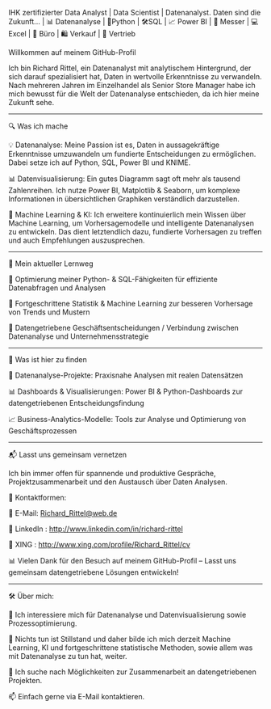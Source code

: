 IHK zertifizierter Data Analyst | Data Scientist | Datenanalyst.
Daten sind die Zukunft... | 📊 Datenanalyse | 🐍Python | 🛠️SQL | 📈 Power BI | 🔗 Messer | 💻 Excel | 📅 Büro | 🛍️ Verkauf | 🤝 Vertrieb

Willkommen auf meinem GitHub-Profil 

Ich bin Richard Rittel, ein Datenanalyst mit analytischem Hintergrund, der sich darauf spezialisiert hat, Daten in wertvolle Erkenntnisse zu verwandeln. 
Nach mehreren Jahren im Einzelhandel als Senior Store Manager habe ich mich bewusst für die Welt der Datenanalyse entschieden, da ich hier meine Zukunft sehe.

------------------------------------------------------------

🔍 Was ich mache

💡 Datenanalyse: Meine Passion ist es, Daten in aussagekräftige Erkenntnisse umzuwandeln um fundierte Entscheidungen zu ermöglichen. Dabei setze ich auf Python, SQL, Power BI und KNIME.

📊 Datenvisualisierung: Ein gutes Diagramm sagt oft mehr als tausend Zahlenreihen. Ich nutze Power BI, Matplotlib & Seaborn, um komplexe Informationen in übersichtlichen Graphiken verständlich darzustellen.

🤖 Machine Learning & KI: Ich erweitere kontinuierlich mein Wissen über Machine Learning, um Vorhersagemodelle und intelligente Datenanalysen zu entwickeln. Das dient letztendlich dazu, fundierte Vorhersagen zu treffen und auch Empfehlungen auszusprechen.

------------------------------------------------------------

🌱 Mein aktueller Lernweg

📌 Optimierung meiner Python- & SQL-Fähigkeiten für effiziente Datenabfragen und Analysen

📌 Fortgeschrittene Statistik & Machine Learning zur besseren Vorhersage von Trends und Mustern

📌 Datengetriebene Geschäftsentscheidungen / Verbindung zwischen Datenanalyse und Unternehmensstrategie


------------------------------------------------------------

🚀 Was ist hier zu finden

📂 Datenanalyse-Projekte: Praxisnahe Analysen mit realen Datensätzen

📊 Dashboards & Visualisierungen: Power BI & Python-Dashboards zur datengetriebenen Entscheidungsfindung

📈 Business-Analytics-Modelle: Tools zur Analyse und Optimierung von Geschäftsprozessen


------------------------------------------------------------

📬 Lasst uns gemeinsam vernetzen

Ich bin immer offen für spannende und produktive Gespräche, Projektzusammenarbeit und den Austausch über Daten Analysen. 


📩 Kontaktformen:

📧 E-Mail: Richard_Rittel@web.de

🔗 LinkedIn : http://www.linkedin.com/in/richard-rittel

🔗 XING : http://www.xing.com/profile/Richard_Rittel/cv


📊 Vielen Dank für den Besuch auf meinem GitHub-Profil – Lasst uns gemeinsam datengetriebene Lösungen entwickeln! 

------------------------------------------------------------

🛠 Über mich:

👀 Ich interessiere mich für Datenanalyse und Datenvisualisierung sowie Prozessoptimierung.

🌱 Nichts tun ist Stillstand und daher bilde ich mich derzeit Machine Learning, KI und fortgeschrittene statistische Methoden, sowie allem was mit Datenanalyse zu tun hat,  weiter.

💞️ Ich suche nach Möglichkeiten zur Zusammenarbeit an datengetriebenen Projekten.

📫 Einfach gerne via E-Mail kontaktieren.
